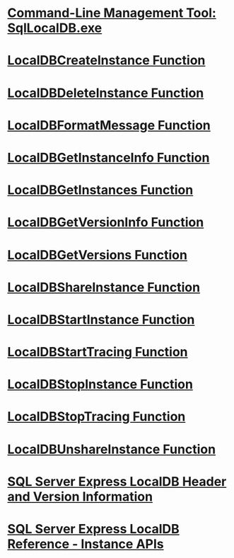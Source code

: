 # [Command-Line Management Tool: SqlLocalDB.exe](command-line-management-tool-sqllocaldb-exe.md)
# [LocalDBCreateInstance Function](localdbcreateinstance-function.md)
# [LocalDBDeleteInstance Function](localdbdeleteinstance-function.md)
# [LocalDBFormatMessage Function](localdbformatmessage-function.md)
# [LocalDBGetInstanceInfo Function](localdbgetinstanceinfo-function.md)
# [LocalDBGetInstances Function](localdbgetinstances-function.md)
# [LocalDBGetVersionInfo Function](localdbgetversioninfo-function.md)
# [LocalDBGetVersions Function](localdbgetversions-function.md)
# [LocalDBShareInstance Function](localdbshareinstance-function.md)
# [LocalDBStartInstance Function](localdbstartinstance-function.md)
# [LocalDBStartTracing Function](localdbstarttracing-function.md)
# [LocalDBStopInstance Function](localdbstopinstance-function.md)
# [LocalDBStopTracing Function](localdbstoptracing-function.md)
# [LocalDBUnshareInstance Function](localdbunshareinstance-function.md)
# [SQL Server Express LocalDB Header and Version Information](sql-server-express-localdb-header-and-version-information.md)
# [SQL Server Express LocalDB Reference - Instance APIs](sql-server-express-localdb-reference-instance-apis.md)
